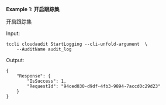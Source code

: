 **Example 1: 开启跟踪集**

开启跟踪集

Input: 

```
tccli cloudaudit StartLogging --cli-unfold-argument  \
    --AuditName audit_log
```

Output: 
```
{
    "Response": {
        "IsSuccess": 1,
        "RequestId": "94ced030-d9df-4fb3-9894-7accd0c29d23"
    }
}
```

